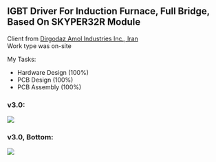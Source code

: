 ## IGBT Driver For Induction Furnace, Full Bridge, Based On SKYPER32R Module

Client from [Dirgodaz Amol Industries Inc., Iran](https://dirgodazamol.com/en/)  
Work type was on-site  

My Tasks:  
- Hardware Design (100%)
- PCB Design (100%)
- PCB Assembly (100%)

### v3.0:
![](https://s32.picofile.com/file/8478476784/v3_0.jpg)

### v3.0, Bottom:
![](https://s32.picofile.com/file/8478476800/v3_0_Bottom.jpg)
